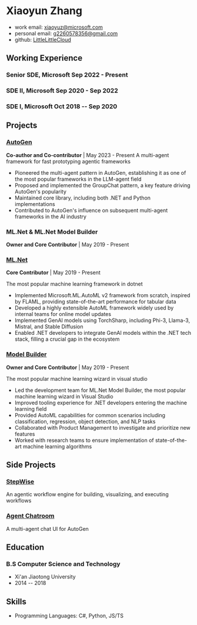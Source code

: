 <!-- The (first) h1 will be used as the <title> of the HTML page -->
# Xiaoyun Zhang

<!-- The unordered list immediately after the h1 will be formatted on a single
line. It is intended to be used for contact details -->
- work email: <xiaoyuz@microsoft.com>
- personal email: <g2260578356@gmail.com>
- github: [LittleLittleCloud](https://github.com/LittleLittleCloud)

<!-- The paragraph after the h1 and ul and before the first h2 is optional. It
is intended to be used for a short summary. -->

## Working Experience
<!-- You have to wrap the "left" and "right" half of these headings in spans by
hand -->
### <span>Senior SDE, Microsoft</span> <span>Sep 2022 - Present</span>
### <span>SDE II, Microsoft</span> <span>Sep 2020 - Sep 2022</span>
### <span>SDE I, Microsoft</span> <span>Oct 2018 -- Sep 2020</span>

## Projects
### [AutoGen](https://github.com/microsoft/autogen)
**Co-author and Co-contributor** | May 2023 - Present
A multi-agent framework for fast prototyping agentic frameworks
- Pioneered the multi-agent pattern in AutoGen, establishing it as one of the most popular frameworks in the LLM-agent field
- Proposed and implemented the GroupChat pattern, a key feature driving AutoGen's popularity
- Maintained core library, including both .NET and Python implementations
- Contributed to AutoGen's influence on subsequent multi-agent frameworks in the AI industry

### ML.Net & ML.Net Model Builder
**Owner and Core Contributor** | May 2019 - Present

### [ML.Net](https://github.com/dotnet/machinelearning)
**Core Contributor** | May 2019 - Present

The most popular machine learning framework in dotnet
- Implemented Microsoft.ML.AutoML v2 framework from scratch, inspired by FLAML, providing state-of-the-art performance for tabular data
- Developed a highly extensible AutoML framework widely used by internal teams for online model updates
- Implemented GenAI models using TorchSharp, including Phi-3, Llama-3, Mistral, and Stable Diffusion
- Enabled .NET developers to integrate GenAI models within the .NET tech stack, filling a crucial gap in the ecosystem

### [Model Builder](https://dotnet.microsoft.com/apps/machinelearning-ai/ml-dotnet/model-builder)
**Owner and Core Contributor** | May 2019 - Present

The most popular machine learning wizard in visual studio
- Led the development team for ML.Net Model Builder, the most popular machine learning wizard in Visual Studio
- Improved tooling experience for .NET developers entering the machine learning field
- Provided AutoML capabilities for common scenarios including classification, regression, object detection, and NLP tasks
- Collaborated with Product Management to investigate and prioritize new features
- Worked with research teams to ensure implementation of state-of-the-art machine learning algorithms

## Side Projects
### [StepWise](https://github.com/LittleLittleCloud/StepWise)
An agentic workflow engine for building, visualizing, and executing workflows

### [Agent Chatroom](https://github.com/LittleLittleCloud/Agent-Chatroom)
A multi-agent chat UI for AutoGen

## Education
### B.S Computer Science and Technology
- Xi'an Jiaotong University
- 2014 -- 2018

## Skills
- Programming Languages: C#, Python, JS/TS
